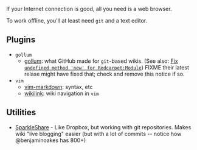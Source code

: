 If your Internet connection is good, all you need is a web browser.

To work offline, you'll at least need `git` and a text editor.

## Plugins

* `gollum`
    * [gollum](https://github.com/github/gollum): what GitHub made for `git`-based wikis.  (See also: [Fix `undefined method 'new' for Redcarpet:Module`](https://github.com/github/gollum/pull/271))  FIXME their latest relase might have fixed that; check and remove this notice if so.
* `vim`
    * [vim-markdown](https://github.com/tpope/vim-markdown): syntax, etc
    * [wikilink](https://github.com/mmai/wikilink): wiki navigation in `vim`

## Utilities

* [SparkleShare](https://github.com/hbons/sparkleshare) - Like Dropbox, but working with git repositories.  Makes wiki "live blogging" easier (but with a lot of commits -- notice how @benjaminoakes has 800+)
